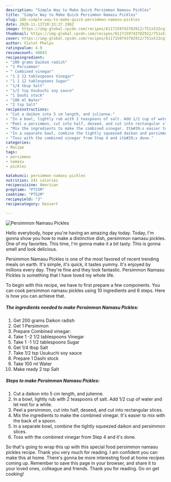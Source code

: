 ```yaml
---
description: "Simple Way to Make Quick Persimmon Namasu Pickles"
title: "Simple Way to Make Quick Persimmon Namasu Pickles"
slug: 286-simple-way-to-make-quick-persimmon-namasu-pickles
date: 2020-11-11T20:33:27.296Z
image: https://img-global.cpcdn.com/recipes/6117159743782912/751x532cq70/persimmon-namasu-pickles-recipe-main-photo.jpg
thumbnail: https://img-global.cpcdn.com/recipes/6117159743782912/751x532cq70/persimmon-namasu-pickles-recipe-main-photo.jpg
cover: https://img-global.cpcdn.com/recipes/6117159743782912/751x532cq70/persimmon-namasu-pickles-recipe-main-photo.jpg
author: Violet Phelps
ratingvalue: 4.9
reviewcount: 48643
recipeingredient:
- "200 grams Daikon radish"
- "1 Persimmon"
- " Combined vinegar"
- "1 2 12 tablespoons Vinegar"
- "1 1 12 tablespoons Sugar"
- "1/4 tbsp Salt"
- "1/2 tsp Usukuchi soy sauce"
- "1 Dashi stock"
- "100 ml Water"
- "2 tsp Salt"
recipeinstructions:
- "Cut a daikon into 5 cm length, and julienne."
- "In a bowl, lightly rub with 2 teaspoons of salt. Add 1/2 cup of water and let rest for a while."
- "Peel a persimmon, cut into half, deseed, and cut into rectangular slices."
- "Mix the ingredients to make the combined vinegar. It&#39;s easier to mix with the back of a spoon."
- "In a separate bowl, combine the tightly squeezed daikon and persimmon slices."
- "Toss with the combined vinegar from Step 4 and it&#39;s done."
categories:
- Recipe
tags:
- persimmon
- namasu
- pickles

katakunci: persimmon namasu pickles 
nutrition: 241 calories
recipecuisine: American
preptime: "PT25M"
cooktime: "PT52M"
recipeyield: "3"
recipecategory: Dessert

---
```



![Persimmon Namasu Pickles](https://img-global.cpcdn.com/recipes/6117159743782912/751x532cq70/persimmon-namasu-pickles-recipe-main-photo.jpg)

Hello everybody, hope you're having an amazing day today. Today, I'm gonna show you how to make a distinctive dish, persimmon namasu pickles. One of my favorites. This time, I'm gonna make it a bit tasty. This is gonna smell and look delicious.



Persimmon Namasu Pickles is one of the most favored of recent trending meals on earth. It's simple, it's quick, it tastes yummy. It's enjoyed by millions every day. They're fine and they look fantastic. Persimmon Namasu Pickles is something that I have loved my whole life.


To begin with this recipe, we have to first prepare a few components. You can cook persimmon namasu pickles using 10 ingredients and 6 steps. Here is how you can achieve that.

<!--inarticleads1-->

##### The ingredients needed to make Persimmon Namasu Pickles:

1. Get 200 grams Daikon radish
1. Get 1 Persimmon
1. Prepare  Combined vinegar:
1. Take 1 -2 1/2 tablespoons Vinegar
1. Take 1 -1 1/2 tablespoons Sugar
1. Get 1/4 tbsp Salt
1. Take 1/2 tsp Usukuchi soy sauce
1. Prepare 1 Dashi stock
1. Take 100 ml Water
1. Make ready 2 tsp Salt




<!--inarticleads2-->

##### Steps to make Persimmon Namasu Pickles:

1. Cut a daikon into 5 cm length, and julienne.
1. In a bowl, lightly rub with 2 teaspoons of salt. Add 1/2 cup of water and let rest for a while.
1. Peel a persimmon, cut into half, deseed, and cut into rectangular slices.
1. Mix the ingredients to make the combined vinegar. It&#39;s easier to mix with the back of a spoon.
1. In a separate bowl, combine the tightly squeezed daikon and persimmon slices.
1. Toss with the combined vinegar from Step 4 and it&#39;s done.




So that's going to wrap this up with this special food persimmon namasu pickles recipe. Thank you very much for reading. I am confident you can make this at home. There's gonna be more interesting food at home recipes coming up. Remember to save this page in your browser, and share it to your loved ones, colleague and friends. Thank you for reading. Go on get cooking!
